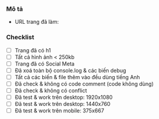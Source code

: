 ### Mô tả

-   URL trang đã làm:

### Checklist

-   [ ] Trang đã có h1
-   [ ] Tất cả hình ảnh < 250kb
-   [ ] Trang đã có Social Meta
-   [ ] Đã xoá toàn bộ console.log & các biến debug
-   [ ] Tất cả các biến & file thêm vào đều dùng tiếng Anh
-   [ ] Đã check & không có code comment (code không dùng)
-   [ ] Đã check & không có conflict
-   [ ] Đã test & work trên desktop: 1920x1080
-   [ ] Đã test & work trên desktop: 1440x760
-   [ ] Đã test & work trên mobile: 375x667
